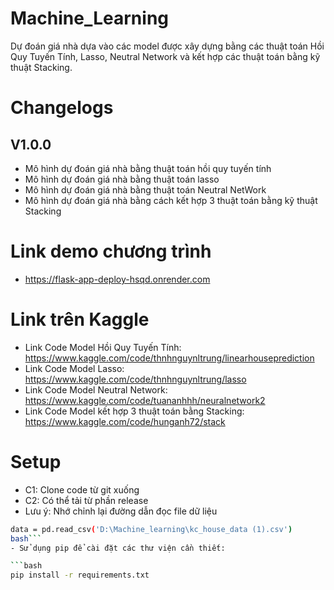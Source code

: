 # Machine_Learning
Dự đoán giá nhà dựa vào các model được xây dựng bằng các thuật toán Hồi Quy Tuyến Tính, Lasso, Neutral Network và kết hợp các thuật toán bằng kỹ thuật Stacking.

# Changelogs
## V1.0.0
- Mô hình dự đoán giá nhà bằng thuật toán hồi quy tuyến tính
- Mô hình dự đoán giá nhà bằng thuật toán lasso
- Mô hình dự đoán giá nhà bằng thuật toán Neutral NetWork
- Mô hình dự đoán giá nhà bằng cách kết hợp 3 thuật toán bằng kỹ thuật Stacking
# Link demo chương trình
- https://flask-app-deploy-hsqd.onrender.com
# Link trên Kaggle
- Link Code Model Hồi Quy Tuyến Tính: https://www.kaggle.com/code/thnhnguynltrung/linearhouseprediction
- Link Code Model Lasso: https://www.kaggle.com/code/thnhnguynltrung/lasso
- Link Code Model Neutral Network: https://www.kaggle.com/code/tuananhhh/neuralnetwork2
- Link Code Model kết hợp 3 thuật toán bằng Stacking: https://www.kaggle.com/code/hunganh72/stack
# Setup 
- C1: Clone code từ git xuống
- C2: Có thể tải từ phần release
- Lưu ý: Nhớ chỉnh lại đường dẫn đọc file dữ liệu
```bash
data = pd.read_csv('D:\Machine_learning\kc_house_data (1).csv')
bash```
- Sử dụng pip để cài đặt các thư viện cần thiết:

```bash
pip install -r requirements.txt

